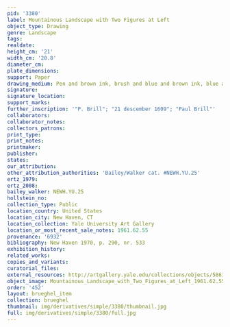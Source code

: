 ```yaml
---
pid: '3380'
label: Mountainous Landscape with Two Figures at Left
object_type: Drawing
genre: Landscape
tags: 
realdate: 
height_cm: '21'
width_cm: '20.8'
diameter_cm: 
plate_dimensions: 
support: Paper
drawing_medium: Pen and brown ink, brush and blue and brown ink, blue and brown wash
signature: 
signature_location: 
support_marks: 
further_inscription: '"P. Brill"; "21 descember 1609"; "Paul Brill"'
collaborators: 
collaborator_notes: 
collectors_patrons: 
print_type: 
print_notes: 
printmaker: 
publisher: 
states: 
our_attribution: 
other_attribution_authorities: 'Bailey/Walker cat. #NEWH.YU.25'
ertz_1979: 
ertz_2008: 
bailey_walker: NEWH.YU.25
hollstein_no: 
collection_type: Public
location_country: United States
location_city: New Haven, CT
location_collection: Yale University Art Gallery
location_or_most_recent_sale_notes: 1961.62.55
provenance: '6932'
bibliography: New Haven 1970, p. 290, nr. 533
exhibition_history: 
related_works: 
copies_and_variants: 
curatorial_files: 
external_resources: http://artgallery.yale.edu/collections/objects/58613
object_image: Mountainous_Landscape_with_Two_Figures_at_Left_1961.62.55_Yale.jpg
order: '452'
layout: brueghel_item
collection: brueghel
thumbnail: img/derivatives/simple/3380/thumbnail.jpg
full: img/derivatives/simple/3380/full.jpg
---
```

